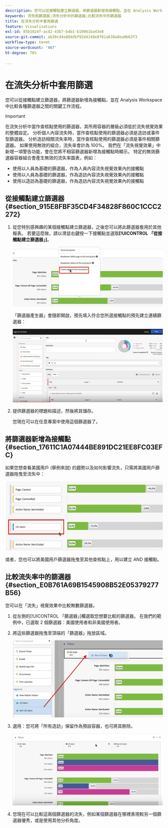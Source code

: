 ```yaml
---
description: 您可以從接觸點建立篩選器，將篩選器新增為接觸點，並在 Analysis Workspace 中比較各種篩選器之間的關鍵工作流程。
keywords: 流失和篩選器;流失分析中的篩選器;比較流失中的篩選器
title: 在流失分析中套用篩選
feature: Visualizations
exl-id: 85b1024f-acd2-43b7-b4b1-b10961ba43e8
source-git-commit: ab30cd4e884dbf92d4148e8f81a638a8ea0b63f3
workflow-type: tm+mt
source-wordcount: '467'
ht-degree: 76%

---
```


# 在流失分析中套用篩選

您可以從接觸點建立篩選器，將篩選器新增為接觸點，並在 Analysis Workspace 中比較各種篩選器之間的關鍵工作流程。

>[!IMPORTANT]
>
>在流失分析中當作查核點使用的篩選器，其所用容器的層級必須低於流失視覺效果的整體設定。 分析個人內容流失時，當作查核點使用的篩選器必須是造訪或事件型篩選器。 分析造訪相關流失率時，當作查核點使用的篩選器必須是事件相關篩選器。 如果使用無效的組合，流失率會計為 100%。 我們在「流失視覺效果」中新增一項警告功能，會在您將不相容篩選器新增為接觸點時顯示。 特定的無效篩選器容器組合會產生無效的流失率圖表，例如：

* 使用以人員為基礎的篩選器，作為人員內容流失視覺效果內的接觸點
* 使用以人員為基礎的篩選器，作為造訪內容流失視覺效果內的接觸點
* 使用以造訪為基礎的篩選器，作為造訪內容流失視覺效果內的接觸點

## 從接觸點建立篩選器 {#section_915E8FBF35CD4F34828F860C1CCC2272}

1. 從您特別感興趣的某個接觸點建立篩選器，之後您可以將此篩選器套用於其他報表。 若要這麼做，請以滑鼠右鍵按一下接觸點並選取&#x200B;**[!UICONTROL 「從接觸點建立篩選器」]**。

   ![「接觸點」下拉式功能表中的「從接觸點建立區段」會反白顯示。](assets/segment-from-touchpoint.png)

   「篩選器產生器」會隨即開啟，預先填入符合您所選接觸點的預先建立連續篩選器：

   ![篩選器產生器會顯示預先填入和預先建立的循序篩選器。](assets/segment-builder.png)

1. 提供篩選器的標題和描述，然後將其儲存。

   您現在可以在任意專案中使用這個篩選器了。

## 將篩選器新增為接觸點 {#section_17611C1A07444BE891DC21EE8FC03EFC}

如果您想查看美國用戶 (舉例來說) 的趨勢以及如何影響流失，只需將美國用戶篩選器拖曳至流失中：

![「美國使用者」篩選器已選取並反白以拖曳至流失。](assets/segment-touchpoint.png)

或者，您也可以將美國用戶篩選器拖曳至其他查核點上，用以建立 AND 接觸點。

## 比較流失率中的篩選器 {#section_E0B761A69B1545908B52E05379277B56}

您可以在「流失」視覺效果中比較無數篩選器。

1. 從左側的[!UICONTROL 「篩選器」]欄選取您想要比較的篩選器。 在我們的範例中，已選取 2 個篩選器：美國使用者和非美國使用者。
1. 將這些篩選器拖曳至頂端的「篩選器」拖放區域。

   ![所選篩選器和指向篩選器拖放區域的紅色箭頭的「流失」視覺化。](assets/segment-drop.png)

1. 選用：您可將「所有造訪」保留作為預設容器，也可將其刪除。

   ![「流失」會連同上個步驟拖曳的兩個篩選器一併顯示所有造訪。](assets/seg-compare.png)

1. 您現在可以比較這兩個篩選器的流失，例如某個篩選器在哪裡表現較另一個篩選器優秀，或是使用其他分析角度。
